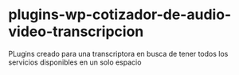 # plugins-wp-cotizador-de-audio-video-transcripcion
PLugins creado para una transcriptora en busca de tener todos los servicios disponibles en un solo espacio
